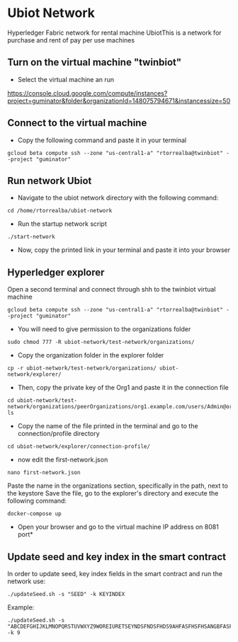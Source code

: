 # Ubiot Network

Hyperledger Fabric network for rental machine UbiotThis is a network for purchase and rent of pay per use machines

## Turn on the virtual machine "twinbiot"

* Select the virtual machine an run

https://console.cloud.google.com/compute/instances?project=guminator&folder&organizationId=148075794671&instancessize=50

## Connect to the virtual machine 

* Copy the following command and paste it in your terminal

```
gcloud beta compute ssh --zone "us-central1-a" "rtorrealba@twinbiot" --project "guminator" 
```

## Run network Ubiot

* Navigate to the ubiot network directory with the following command:

```
cd /home/rtorrealba/ubiot-network
```

* Run the startup network script

```
./start-network
```

* Now, copy the printed link in your terminal and paste it into your browser

## Hyperledger explorer
Open a second terminal and connect through shh to the twinbiot virtual machine

```
gcloud beta compute ssh --zone "us-central1-a" "rtorrealba@twinbiot" --project "guminator"
```

* You will need to give permission to the organizations folder

```
sudo chmod 777 -R ubiot-network/test-network/organizations/
```

* Copy the organization folder in the explorer folder

```
cp -r ubiot-network/test-network/organizations/ ubiot-network/explorer/
```

* Then, copy the private key of the Org1 and paste it in the connection file

```
cd ubiot-network/test-network/organizations/peerOrganizations/org1.example.com/users/Admin@org1.example.com/msp/keystore/
ls
```

* Copy the name of the file printed in the terminal and go to the connection/profile directory 

```
cd ubiot-network/explorer/connection-profile/
```

* now edit the first-network.json

```
nano first-network.json
```

Paste the name in the organizations section, specifically in the path, next to the keystore
Save the file, go to the explorer's directory and execute the following command:

```
docker-compose up
```

* Open your browser and go to the virtual machine IP address on 8081 port*

## Update seed and key index in the smart contract
In order to update seed, key index fields in the smart contract and run the network use:
```
./updateSeed.sh -s "SEED" -k KEYINDEX
```
Example:
```
./updateSeed.sh -s "ABCDEFGHIJKLMNOPQRSTUVWXYZ9WOREIURETSEYNDSFNDSFHDS9AHFASFHSFHSANGBFASFHASFHASFH9" -k 9
```
